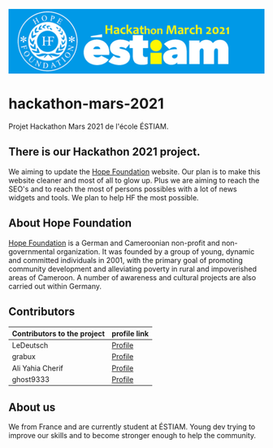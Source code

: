 ![Banner](images/banner.jpg)

# hackathon-mars-2021
Projet Hackathon Mars 2021 de l'école ÉSTIAM. 

## There is our Hackathon 2021 project.

We aiming to update the [Hope Foundation](https://www.hope-found.org/) website.
Our plan is to make this website cleaner and most of all to glow up.
Plus we are aiming to reach the SEO's and to reach the most of persons possibles with a lot of news widgets and tools.
We plan to help HF the most possible.

## About Hope Foundation

[Hope Foundation](https://www.hope-found.org/) is a German and Cameroonian non-profit and non-governmental organization. It was founded by a group of young, dynamic and committed individuals in 2001, with the primary goal of promoting community development and alleviating poverty in rural and impoverished areas of Cameroon. A number of awareness and cultural projects are also carried out within Germany.


## Contributors

| Contributors to the project | profile link |
| ------ | ------ |
| LeDeutsch | [Profile](https://github.com/LeDeutsch)  |
| grabux | [Profile](https://github.com/grabux)  |
| Ali Yahia Cherif | [Profile](https://github.com/21-Eyeshield)  |
| ghost9333 | [Profile](https://github.com/ghost9333)  |


## About us

We from France and are currently student at ÉSTIAM.
Young dev trying to improve our skills and to become stronger enough to help the community.

